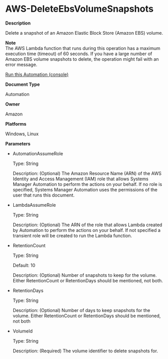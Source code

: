 # AWS\-DeleteEbsVolumeSnapshots<a name="automation-aws-deleteebsvolumesnapshots"></a>

**Description**

Delete a snapshot of an Amazon Elastic Block Store \(Amazon EBS\) volume\.

**Note**  
The AWS Lambda function that runs during this operation has a maximum execution time \(timeout\) of 60 seconds\. If you have a large number of Amazon EBS volume snapshots to delete, the operation might fail with an error message\.

[Run this Automation \(console\)](https://console.aws.amazon.com/systems-manager/automation/execute/AWS-DeleteEbsVolumeSnapshots)

**Document Type**

Automation

**Owner**

Amazon

**Platforms**

Windows, Linux

**Parameters**
+ AutomationAssumeRole

  Type: String

  Description: \(Optional\) The Amazon Resource Name \(ARN\) of the AWS Identity and Access Management \(IAM\) role that allows Systems Manager Automation to perform the actions on your behalf\. If no role is specified, Systems Manager Automation uses the permissions of the user that runs this document\.
+ LambdaAssumeRole

  Type: String

  Description: \(Optional\) The ARN of the role that allows Lambda created by Automation to perform the actions on your behalf\. If not specified a transient role will be created to run the Lambda function\.
+ RetentionCount

  Type: String

  Default: 10

  Description: \(Optional\) Number of snapshots to keep for the volume\. Either RetentionCount or RetentionDays should be mentioned, not both\.
+ RetentionDays

  Type: String

  Description: \(Optional\) Number of days to keep snapshots for the volume\. Either RetentionCount or RetentionDays should be mentioned, not both
+ VolumeId

  Type: String

  Description: \(Required\) The volume identifier to delete snapshots for\.